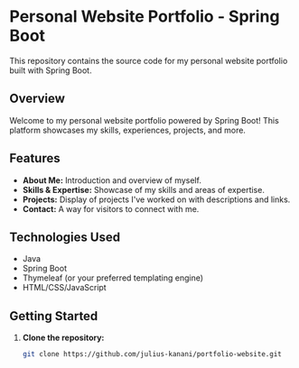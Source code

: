 # Personal Website Portfolio - Spring Boot

This repository contains the source code for my personal website portfolio built with Spring Boot.

## Overview

Welcome to my personal website portfolio powered by Spring Boot! This platform showcases my skills, experiences, projects, and more.

## Features

- **About Me:** Introduction and overview of myself.
- **Skills & Expertise:** Showcase of my skills and areas of expertise.
- **Projects:** Display of projects I've worked on with descriptions and links.
- **Contact:** A way for visitors to connect with me.

## Technologies Used

- Java
- Spring Boot
- Thymeleaf (or your preferred templating engine)
- HTML/CSS/JavaScript

## Getting Started

1. **Clone the repository:**

   ```bash
   git clone https://github.com/julius-kanani/portfolio-website.git
